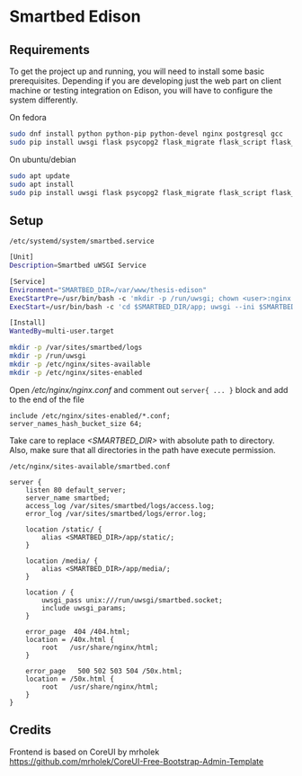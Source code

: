 # Smartbed Edison



## Requirements

To get the project up and running, you will need to install some basic prerequisites. Depending if you are developing just the web part on client machine or testing integration on Edison, you will have to configure the system differently. 

On fedora
```sh
sudo dnf install python python-pip python-devel nginx postgresql gcc
sudo pip install uwsgi flask psycopg2 flask_migrate flask_script flask_sqlalchemy
```

On ubuntu/debian
```sh
sudo apt update
sudo apt install
sudo pip install uwsgi flask psycopg2 flask_migrate flask_script flask_sqlalchemy
```

## Setup

```/etc/systemd/system/smartbed.service```
```sh
[Unit]
Description=Smartbed uWSGI Service

[Service]
Environment="SMARTBED_DIR=/var/www/thesis-edison"
ExecStartPre=/usr/bin/bash -c 'mkdir -p /run/uwsgi; chown <user>:nginx /run/uwsgi'
ExecStart=/usr/bin/bash -c 'cd $SMARTBED_DIR/app; uwsgi --ini $SMARTBED_DIR/app/smartbed.ini;'

[Install]
WantedBy=multi-user.target
```

```sh
mkdir -p /var/sites/smartbed/logs
mkdir -p /run/uwsgi
mkdir -p /etc/nginx/sites-available
mkdir -p /etc/nginx/sites-enabled
```

Open */etc/nginx/nginx.conf* and comment out ```server{ ... }``` block and add to the end of the file
```
include /etc/nginx/sites-enabled/*.conf;
server_names_hash_bucket_size 64;
```

Take care to replace *<SMARTBED_DIR>* with absolute path to directory.
Also, make sure that all directories in the path have execute permission.

```/etc/nginx/sites-available/smartbed.conf```
```Nginx
server {
    listen 80 default_server;
    server_name smartbed;
    access_log /var/sites/smartbed/logs/access.log;
    error_log /var/sites/smartbed/logs/error.log;

    location /static/ {
        alias <SMARTBED_DIR>/app/static/;
    }

    location /media/ {
        alias <SMARTBED_DIR>/app/media/;
    }

    location / {
        uwsgi_pass unix:///run/uwsgi/smartbed.socket;
        include uwsgi_params;
    }

    error_page  404 /404.html;
    location = /40x.html {
        root   /usr/share/nginx/html;
    }

    error_page   500 502 503 504 /50x.html;
    location = /50x.html {
        root   /usr/share/nginx/html;
    }
}
```

## Credits

Frontend is based on CoreUI by mrholek
https://github.com/mrholek/CoreUI-Free-Bootstrap-Admin-Template